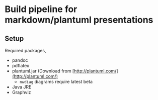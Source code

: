 # Build pipeline for markdown/plantuml presentations

## Setup

Required packages,

 - pandoc
 - pdflatex
 - plantuml.jar (Download from [http://plantuml.com/](http://plantuml.com/)
     * `nwdiag` diagrams require latest beta
 - Java JRE
 - Graphviz

